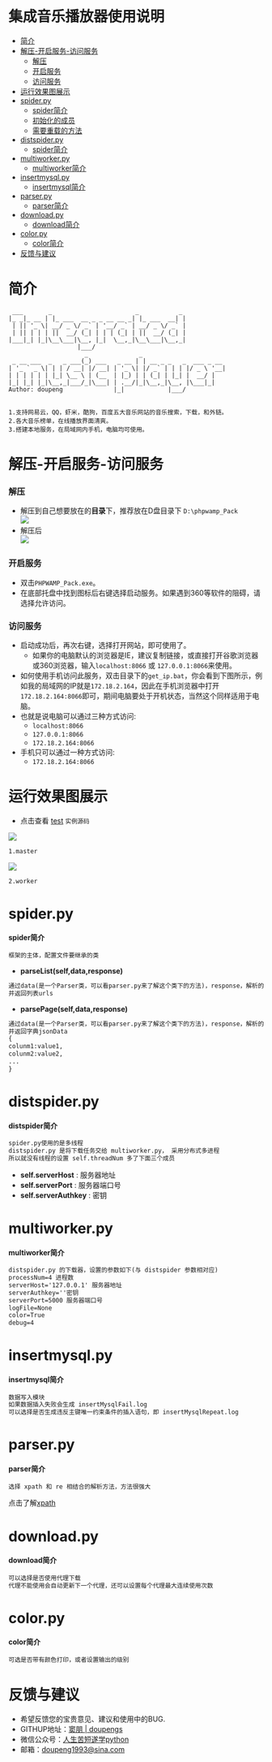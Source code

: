 # 集成音乐播放器使用说明

* [简介](#简介)
* [解压-开启服务-访问服务](#解压-开启服务-访问服务)
  * [解压](#解压)
  * [开启服务](#开启服务)
  * [访问服务](#访问服务)
* [运行效果图展示](#运行效果图展示)
* [spider.py](#spiderpy)
  * [spider简介](#spider简介)
  * [初始化的成员](#初始化的成员)
  * [需要重载的方法](#需要重载的方法)
* [distspider.py](#distspiderpy)
  * [spider简介](#spider简介)
* [multiworker.py](#multiworkerpy)
  * [multiworker简介](#multiworker简介)
* [insertmysql.py](#insertmysqlpy)
  * [insertmysql简介](#insertmysql简介)
* [parser.py](#parserpy)
  * [parser简介](#parser简介)
* [download.py](#downloadpy)
  * [download简介](#download简介)
* [color.py](#colorpy)
  * [color简介](#color简介)
* [反馈与建议](#反馈与建议)

# 简介

```
 ___       _                       _           _ 
|_ _|_ __ | |_ ___  __ _ _ __ __ _| |_ ___  __| |
 | || '_ \| __/ _ \/ _` | '__/ _` | __/ _ \/ _` |
 | || | | | ||  __/ (_| | | | (_| | ||  __/ (_| |
|___|_| |_|\__\___|\__, |_|  \__,_|\__\___|\__,_|
                   |___/ 
                     _              _                       
 _ __ ___  _   _ ___(_) ___   _ __ | | __ _ _   _  ___ _ __ 
| '_ ` _ \| | | / __| |/ __| | '_ \| |/ _` | | | |/ _ \ '__|
| | | | | | |_| \__ \ | (__  | |_) | | (_| | |_| |  __/ |   
|_| |_| |_|\__,_|___/_|\___| | .__/|_|\__,_|\__, |\___|_|   
Author: doupeng              |_|            |___/                              
                                     
                                     
1.支持网易云，QQ，虾米，酷狗，百度五大音乐网站的音乐搜索，下载，和外链。
2.各大音乐榜单，在线播放界面清爽。
3.搭建本地服务，在局域网内手机，电脑均可使用。
```

# 解压-开启服务-访问服务

### 解压

* 解压到自己想要放在的**目录**下，推荐放在D盘目录下 `D:\phpwamp_Pack`<br>
![](https://github.com/doupengs/MyLearningNotes/blob/master/img/jieya.png)<br>
* 解压后<br>
![](https://github.com/doupengs/MyLearningNotes/blob/master/img/jieyahou.png)<br>

### 开启服务

* 双击`PHPWAMP_Pack.exe`。
* 在底部托盘中找到图标后右键选择启动服务。如果遇到360等软件的阻碍，请选择允许访问。

### 访问服务

* 启动成功后，再次右键，选择打开网站，即可使用了。
  * 如果你的电脑默认的浏览器是IE，建议复制链接，或直接打开谷歌浏览器或360浏览器，输入`localhost:8066` 或 `127.0.0.1:8066`来使用。
* 如何使用手机访问此服务，双击目录下的`get_ip.bat`，你会看到下图所示，例如我的局域网的IP就是`172.18.2.164`，因此在手机浏览器中打开`172.18.2.164:8066`即可，期间电脑要处于开机状态，当然这个同样适用于电脑。
* 也就是说电脑可以通过三种方式访问:
  * `localhost:8066`
  * `127.0.0.1:8066`
  * `172.18.2.164:8066`
* 手机只可以通过一种方式访问:
  * `172.18.2.164:8066`






 
# 运行效果图展示

* 点击查看 [test](https://github.com/doupengs/dpspider/tree/master/test) `实例源码`

![](https://github.com/doupengs/dpspider/blob/master/image/master.gif)<br>
```markdown
1.master
```

![](https://github.com/doupengs/dpspider/blob/master/image/worker.gif)<br>
```markdown
2.worker
```

# spider.py

#### spider简介

```markdown
框架的主体，配置文件要继承的类
```


* **parseList(**self,data,response**)**
```markdown
通过data(是一个Parser类，可以看parser.py来了解这个类下的方法)，response，解析的所有详情页的url添加到urls列表中
并返回列表urls
```

* **parsePage(**self,data,response**)**
```markdown
通过data(是一个Parser类，可以看parser.py来了解这个类下的方法)，response，解析的所有你想要的字段添加到jsonData字典中
并返回字典jsonData
{
colunm1:value1,
colunm2:value2,
...
}
```

# distspider.py

#### distspider简介

```markdown
spider.py使用的是多线程
distspider.py 是将下载任务交给 multiworker.py， 采用分布式多进程
所以就没有线程的设置 self.threadNum 多了下面三个成员
```

* **self.serverHost** : 服务器地址
* **self.serverPort** : 服务器端口号
* **self.serverAuthkey** : 密钥

# multiworker.py

#### multiworker简介

```markdown
distspider.py 的下载器，设置的参数如下(与 distspider 参数相对应)
processNum=4 进程数
serverHost='127.0.0.1' 服务器地址
serverAuthkey=''密钥 
serverPort=5000 服务器端口号
logFile=None
color=True
debug=4
```

# insertmysql.py

#### insertmysql简介

```markdown
数据写入模块
如果数据插入失败会生成 insertMysqlFail.log
可以选择是否生成违反主键唯一约束条件的插入语句，即 insertMysqlRepeat.log
```

# parser.py

#### parser简介

```markdown
选择 xpath 和 re 相结合的解析方法，方法很强大
```

点击了解[xpath](http://www.w3school.com.cn/xpath/)

# download.py

#### download简介

```markdown
可以选择是否使用代理下载
代理不能使用会自动更新下一个代理，还可以设置每个代理最大连续使用次数
```

# color.py

#### color简介

```markdown
可选是否带有颜色打印，或者设置输出的级别
```

# 反馈与建议

* 希望反馈您的宝贵意见、建议和使用中的BUG.
* GITHUP地址：[窦朋 | doupengs](https://github.com/doupengs)
* 微信公众号：[人生苦短遂学python](https://mp.weixin.qq.com/mp/homepage?__biz=MzI5MzI5NTQ4Mg==&hid=1&sn=fde1700cb5532eb84d227b1f6ded6838&uin=Njg4NTExNDQw&key=9ed31d4918c154c8f98e46aaf51029e25d006894bd336605c9ea269077414f400da2fd9110bf7810e535c7ca20c6c5b603eab7f647d52d77496e30ce9f13d357022d8408093b3456b3ce82c9a9069ceb&devicetype=Windows+10&version=62030053&lang=zh_CN&winzoom=1)
* 邮箱：<doupeng1993@sina.com>
